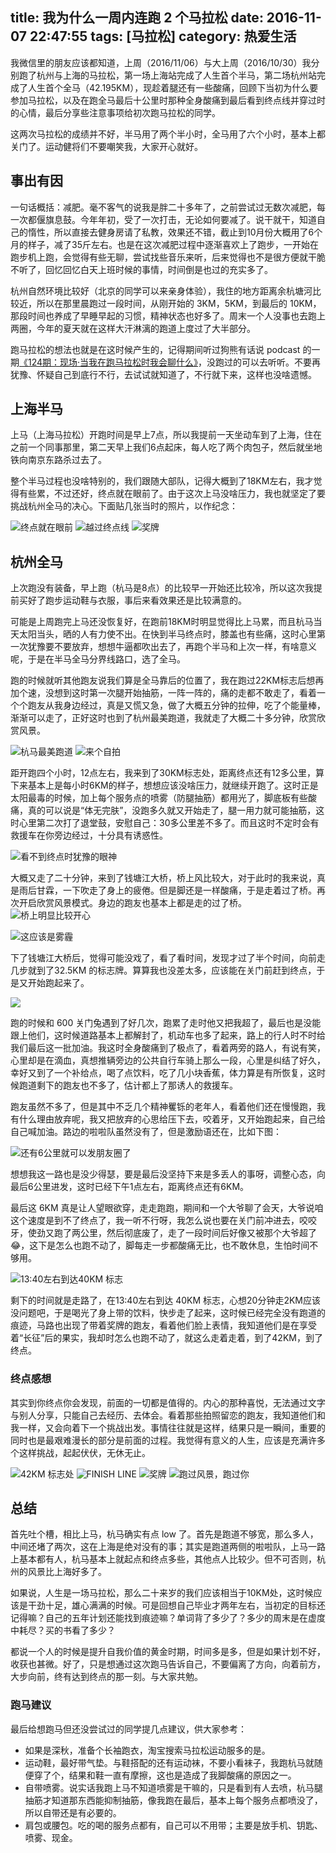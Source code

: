 title: 我为什么一周内连跑 2 个马拉松
date: 2016-11-07 22:47:55
tags: [马拉松]
category: 热爱生活
---

我微信里的朋友应该都知道，上周（2016/11/06）与大上周（2016/10/30）我分别跑了杭州与上海的马拉松，第一场上海站完成了人生首个半马，第二场杭州站完成了人生首个全马（42.195KM），现趁着腿还有一些酸痛，回顾下当初为什么要参加马拉松，以及在跑全马最后十公里时那种全身酸痛到最后看到终点线并穿过时的心情，最后分享些注意事项给初次跑马拉松的同学。

这两次马拉松的成绩并不好，半马用了两个半小时，全马用了六个小时，基本上都关门了。运动健将们不要嘲笑我，大家开心就好。

## 事出有因

一句话概括：减肥。毫不客气的说我是胖二十多年了，之前尝试过无数次减肥，每一次都偃旗息鼓。今年年初，受了一次打击，无论如何要减了。说干就干，知道自己的惰性，所以直接去健身房请了私教，效果还不错，截止到10月份大概用了6个月的样子，减了35斤左右。也是在这次减肥过程中逐渐喜欢上了跑步，一开始在跑步机上跑，会觉得有些无聊，尝试找些音乐来听，后来觉得也不是很方便就干脆不听了，回忆回忆白天上班时候的事情，时间倒是也过的充实多了。

杭州自然环境比较好（北京的同学可以来亲身体验），我住的地方距离余杭塘河比较近，所以在那里晨跑过一段时间，从刚开始的 3KM，5KM，到最后的 10KM，那段时间也养成了早睡早起的习惯，精神状态也好多了。周末一个人没事也去跑上两圈，今年的夏天就在这样大汗淋漓的跑道上度过了大半部分。

跑马拉松的想法也就是在这时候产生的，记得期间听过狗熊有话说 podcast 的一期[《124期：现场·当我在跑马拉松时我会聊什么》](http://m.qingting.fm/vchannels/38116/programs/1723095)，没跑过的可以去听听。不要再犹豫、怀疑自己到底行不行，去试试就知道了，不行就下来，这样也没啥遗憾。

## 上海半马

上马（上海马拉松）开跑时间是早上7点，所以我提前一天坐动车到了上海，住在之前一个同事那里，第二天早上我们6点起床，每人吃了两个肉包子，然后就坐地铁向南京东路杀过去了。

整个半马过程也没啥特别的，我们跟随大部队，记得大概到了18KM左右，我才觉得有些累，不过还好，终点就在眼前了。由于这次上马没啥压力，我也就坚定了要挑战杭州全马的决心。下面贴几张当时的照片，以作纪念：

![终点就在眼前](https://img.alicdn.com/imgextra/i1/581166664/TB2dgjVbW9I.eBjy0FeXXXqwFXa_!!581166664.jpg_620x10000.jpg)
![越过终点线](https://img.alicdn.com/imgextra/i2/581166664/TB2.eTQcA1M.eBjSZPiXXawfpXa_!!581166664.jpg_620x10000.jpg)
![奖牌](https://img.alicdn.com/imgextra/i2/581166664/TB29DRIcNaK.eBjSZFAXXczFXXa_!!581166664.jpg_620x10000.jpg)


## 杭州全马

上次跑没有装备，早上跑（杭马是8点）的比较早一开始还比较冷，所以这次我提前买好了跑步运动鞋与衣服，事后来看效果还是比较满意的。

可能是上周跑完上马还没恢复好，在跑前18KM时明显觉得比上马累，而且杭马当天太阳当头，晒的人有力使不出。在快到半马终点时，膝盖也有些痛，这时心里第一次犹豫要不要放弃，想想牛逼都吹出去了，再跑个半马和上次一样，有啥意义呢，于是在半马全马分界线路口，选了全马。

跑的时候就听其他跑友说我们算是全马靠后的位置了，我在跑过22KM标志后想再加个速，没想到这时第一次腿开始抽筋，一阵一阵的，痛的走都不敢走了，看着一个个跑友从我身边经过，真是又慌又急，做了大概五分钟的拉伸，吃了个能量棒，渐渐可以走了，正好这时也到了杭州最美跑道，我就走了大概二十多分钟，欣赏欣赏风景。

![杭马最美跑道](https://img.alicdn.com/imgextra/i1/581166664/TB2QZtLcmiJ.eBjSspiXXbqAFXa_!!581166664.jpg_620x10000.jpg)
![来个自拍](https://img.alicdn.com/imgextra/i1/581166664/TB2GvRAcheI.eBjSsplXXX6GFXa_!!581166664.jpg_620x10000.jpg)

距开跑四个小时，12点左右，我来到了30KM标志处，距离终点还有12多公里，算下来基本上是每小时6KM的样子，想想应该没啥压力，就继续开跑了。这时正是太阳最毒的时候，加上每个服务点的喷雾（防腿抽筋）都用光了，脚底板有些酸痛，真的可以说是“体无完肤”，没跑多久就又开始走了，腿一用力就可能抽筋，这时心里第二次打了退堂鼓，安慰自己：30多公里差不多了。而且这时不定时会有救援车在你旁边经过，十分具有诱惑性。

![看不到终点时犹豫的眼神](https://img.alicdn.com/imgextra/i1/581166664/TB2A_0DccaJ.eBjy0FbXXcwrFXa_!!581166664.jpg_620x10000.jpg)

大概又走了二十分钟，来到了钱塘江大桥，桥上风比较大，对于此时的我来说，真是雨后甘霖，一下吹走了身上的疲倦。但是脚还是一样酸痛，于是走着过了桥。再次开启欣赏风景模式。身边的跑友也基本上都是走的过了桥。
![桥上明显比较开心](https://img.alicdn.com/imgextra/i4/581166664/TB29QXPcmCI.eBjy1XbXXbUBFXa_!!581166664.jpg_620x10000.jpg)

![这应该是雾霾](https://img.alicdn.com/imgextra/i2/581166664/TB22xNBcg1J.eBjy0FaXXaXeVXa_!!581166664.jpg_620x10000.jpg)

下了钱塘江大桥后，觉得可能没戏了，看了看时间，发现才过了半个时间，向前走几步就到了32.5KM 的标志牌。算算我也没差太多，应该能在关门前赶到终点，于是又开始跑起来了。

![](https://img.alicdn.com/imgextra/i3/581166664/TB2TKF1cRaM.eBjSZFMXXcypVXa_!!581166664.jpg_620x10000.jpg)

跑的时候和 600 关门兔遇到了好几次，跑累了走时他又把我超了，最后也是没能跟上他们，这时候道路基本上都解封了，机动车也多了起来，路上的行人时不时给我们最后这一批加油。我这时全身酸痛到了极点了，看着两旁的路人，有说有笑，心里却是在滴血，真想推辆旁边的公共自行车骑上那么一段，心里是纠结了好久，幸好又到了一个补给点，喝了点饮料，吃了几小块香蕉，体力算是有所恢复，这时候跑道剩下的跑友也不多了，估计都上了那诱人的救援车。

跑友虽然不多了，但是其中不乏几个精神矍铄的老年人，看着他们还在慢慢跑，我有什么理由放弃呢，我又把放弃的心思给压下去，咬着牙，又开始跑起来，自己给自己喊加油。路边的啦啦队虽然没有了，但是激励语还在，比如下图：

![还有6公里就可以发朋友圈了](https://img.alicdn.com/imgextra/i3/581166664/TB2CiJQcQ1M.eBjSZPiXXawfpXa_!!581166664.jpg_620x10000.jpg)

想想我这一路也是没少得瑟，要是最后没坚持下来是多丢人的事呀，调整心态，向最后6公里进发，这时已经下午1点左右，距离终点还有6KM。

最后这 6KM 真是让人望眼欲穿，走走跑跑，期间和一个大爷聊了会天，大爷说咱这个速度是到不了终点了，我一听不行呀，我怎么说也要在关门前冲进去，咬咬牙，使劲又跑了两公里，然后彻底废了，走了一段时间后好像又被那个大爷超了😂，这下是怎么也跑不动了，脚每走一步都酸痛无比，也不敢休息，生怕时间不够用。

![13:40左右到达40KM 标志](https://img.alicdn.com/imgextra/i4/581166664/TB2cHNQcOGO.eBjSZFjXXcU9FXa_!!581166664.jpg_620x10000.jpg)

剩下的时间就是走路了，在13:40左右到达 40KM 标志，心想20分钟走2KM应该没问题吧，于是喝光了身上带的饮料，快步走了起来，这时候已经完全没有跑道的痕迹，马路也出现了带着奖牌的跑友，看着他们脸上表情，我知道他们是在享受着“长征”后的果实，我却时怎么也跑不动了，就这么走着走着，到了42KM，到了终点。

### 终点感想

其实到你终点你会发现，前面的一切都是值得的。内心的那种喜悦，无法通过文字与别人分享，只能自己去经历、去体会。看着那些拍照留恋的跑友，我知道他们和我一样，又会向着下一个挑战出发。事情往往就是这样，结果只是一瞬间，重要的同时也是最艰难漫长的部分是前面的过程。我觉得有意义的人生，应该是充满许多个这样挑战，起起伏伏，无休无止。

![42KM 标志处](https://img.alicdn.com/imgextra/i4/581166664/TB22U40cgOI.eBjSszhXXbHvFXa_!!581166664.jpg_620x10000.jpg)
![FINISH LINE](https://img.alicdn.com/imgextra/i4/581166664/TB2b68KcU5O.eBjSZFxXXaaJFXa_!!581166664.jpg_620x10000.jpg)
![奖牌](https://img.alicdn.com/imgextra/i1/581166664/TB2EutRcOGO.eBjSZFEXXcy9VXa_!!581166664.jpg_620x10000.jpg)
![跑过风景，跑过你](https://img.alicdn.com/imgextra/i3/581166664/TB2j9VQcFOP.eBjSZFHXXXQnpXa_!!581166664.jpg_620x10000.jpg)

## 总结

首先吐个槽，相比上马，杭马确实有点 low 了。首先是跑道不够宽，那么多人，中间还堵了两次，这在上海是绝对没有的事；其实是跑道两侧的啦啦队，上马一路上基本都有人，杭马基本上就起点和终点多些，其他点人比较少。但不可否则，杭州的风景比上海好多了。

如果说，人生是一场马拉松，那么二十来岁的我们应该相当于10KM处，这时候应该是干劲十足，雄心满满的时候。可是回想自己毕业才两年左右，当初定的目标还记得嘛？自己的五年计划还能找到痕迹嘛？单词背了多少了？多少的周末是在虚度中耗尽？买的书看了多少？

都说一个人的时候是提升自我价值的黄金时期，时间多是多，但是如果计划不好，收获也甚微。好了，只是想通过这次跑马告诉自己，不要偏离了方向，向着前方，大步向前，终有达到终点的那一刻。与大家共勉。

### 跑马建议

最后给想跑马但还没尝试过的同学提几点建议，供大家参考：

- 如果是深秋，准备个长袖跑衣，淘宝搜索马拉松运动服多的是。
- 运动鞋，最好带气垫。与鞋搭配的还有运动袜，不要小看袜子，我跑杭马就随便穿了个，结果和鞋一直有摩擦，这也是造成了我脚酸痛的原因之一。
- 自带喷雾。说实话我跑上马不知道喷雾是干嘛的，只是看到有人去喷，杭马腿抽筋才知道那东西能抑制抽筋，像我跑在最后，基本上每个服务点都喷没了，所以自带还是有必要的。
- 肩包或腰包。吃的喝的服务点都有，自己可以不用带；主要是放手机、钥匙、喷雾、现金。
